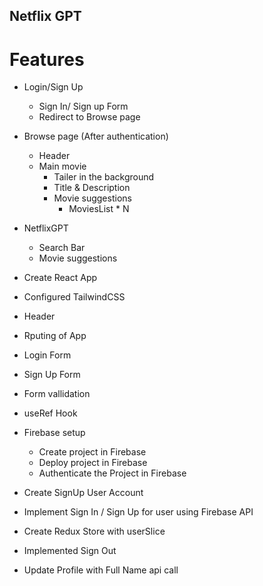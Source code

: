 ## Netflix GPT

# Features

- Login/Sign Up
  - Sign In/ Sign up Form
  - Redirect to Browse page
- Browse page (After authentication)
  - Header
  - Main movie
    - Tailer in the background
    - Title & Description
    - Movie suggestions
      - MoviesList \* N
- NetflixGPT

  - Search Bar
  - Movie suggestions

- Create React App
- Configured TailwindCSS
- Header
- Rputing of App
- Login Form
- Sign Up Form
- Form vallidation
- useRef Hook
- Firebase setup
  - Create project in Firebase
  - Deploy project in Firebase
  - Authenticate the Project in Firebase
- Create SignUp User Account
- Implement Sign In / Sign Up for user using Firebase API
- Create Redux Store with userSlice
- Implemented Sign Out
- Update Profile with Full Name api call
